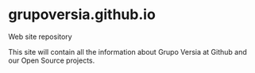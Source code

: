 # grupoversia.github.io
Web site repository

This site will contain all the information about Grupo Versia at Github and our Open Source projects.
